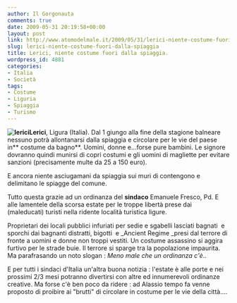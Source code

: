 ```yaml
---
author: Il Gorgonauta
comments: true
date: 2009-05-31 20:19:58+00:00
layout: post
link: http://www.atomodelmale.it/2009/05/31/lerici-niente-costume-fuori-dalla-spiaggia/
slug: lerici-niente-costume-fuori-dalla-spiaggia
title: Lerici, niente costume fuori dalla spiaggia.
wordpress_id: 4881
categories:
- Italia
- Società
tags:
- Costume
- Liguria
- Spiaggia
- Turismo
---
```


**![lerici](http://www.atomodelmale.it/wp-content/uploads/2009/05/lerici-300x219.jpg)Lerici**, Ligura (Italia). Dal 1 giungo alla fine della stagione balneare nessuno potrà allontanarsi dalla spiaggia e circolare per le vie del paese in** costume da bagno**. Uomini, donne e...forse pure bambini. Le signore dovranno quindi munirsi di copri costumi e gli uomini di magliette per evitare sanzioni (precisamente multe da 25 a 150 euro).

E ancora niente asciugamani da spiaggia sui muri di contengono e delimitano le spiagge del comune.

Tutto questa grazie ad un ordinanza del **sindaco** Emanuele Fresco, Pd. E alle lamentele della scorsa estate per le troppe libertà prese dai (maleducati) turisti nella ridente località turistica ligure.

<!-- more -->


Proprietari dei locali pubblici infuriati per sedie e sgabelli lasciati bagnati  e sporchi dai bagnanti distratti, bigotti  e _Ancient Regime _presi dal terrore di fronte a uomini e donne non troppi vestiti. Un costume assassino si aggira furtivo per le strade buie. Il terrore si sparge tra la popolazione impaurita. Ma parafrasando un noto slogan : _Meno male che un ordinanza c'è_..

E per tutti i sindaci d'Italia un'altra buona notizia : l'estate è alle porte e nei prossimi 2/3 mesi potranno divertirsi con altre ed innumerevoli ordinanze creative. Ma forse c'è ben poco da ridere : ad Alassio tempo fa venne proposto di proibire ai "brutti" di circolare in costume per le vie della città....
